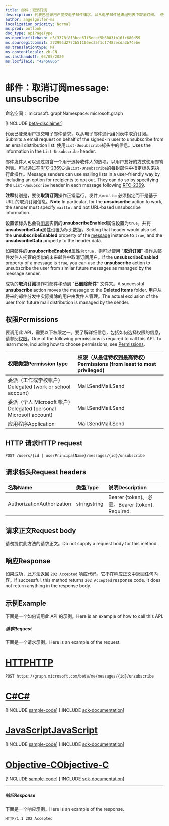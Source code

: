 ```yaml
---
title: 邮件：取消订阅
description: 代表已登录用户提交电子邮件请求，以从电子邮件通讯组列表中取消订阅。 使用`List-Unsubscribe`标头中的信息。
author: angelgolfer-ms
localization_priority: Normal
ms.prod: outlook
doc_type: apiPageType
ms.openlocfilehash: e3f3378f813bce61f5ecef5b6003fb10fc680d59
ms.sourcegitcommit: 272996d2772b51105ec25f1cf7482ecda3b74ebe
ms.translationtype: MT
ms.contentlocale: zh-CN
ms.lasthandoff: 03/05/2020
ms.locfileid: "42456865"
---
```

# <a name="message-unsubscribe"></a><span data-ttu-id="7d228-104">邮件：取消订阅</span><span class="sxs-lookup"><span data-stu-id="7d228-104">message: unsubscribe</span></span>

<span data-ttu-id="7d228-105">命名空间： microsoft. graph</span><span class="sxs-lookup"><span data-stu-id="7d228-105">Namespace: microsoft.graph</span></span>

[!INCLUDE [beta-disclaimer](../../includes/beta-disclaimer.md)]

<span data-ttu-id="7d228-106">代表已登录用户提交电子邮件请求，以从电子邮件通讯组列表中取消订阅。</span><span class="sxs-lookup"><span data-stu-id="7d228-106">Submits a email request on behalf of the signed-in user to unsubscribe from an email distribution list.</span></span> <span data-ttu-id="7d228-107">使用`List-Unsubscribe`标头中的信息。</span><span class="sxs-lookup"><span data-stu-id="7d228-107">Uses the information in the `List-Unsubscribe` header.</span></span>

<span data-ttu-id="7d228-108">邮件发件人可以通过包含一个用于选择收件人的选项，以用户友好的方式使用邮寄列表。可以通过在[RFC-2369](https://www.faqs.org/rfcs/rfc2369.html)之后`List-Unsubscribe`的每封邮件中指定标头来执行此操作。</span><span class="sxs-lookup"><span data-stu-id="7d228-108">Message senders can use mailing lists in a user-friendly way by including an option for recipients to opt out. They can do so by specifying the `List-Unsubscribe` header in each message following [RFC-2369](https://www.faqs.org/rfcs/rfc2369.html).</span></span>

<span data-ttu-id="7d228-109">**注释**特别是，要使**取消订阅**操作正常运行，发件人`mailto:`必须指定而不是基于 URL 的取消订阅信息。</span><span class="sxs-lookup"><span data-stu-id="7d228-109">**Note** In particular, for the **unsubscribe** action to work, the sender must specify `mailto:` and not URL-based unsubscribe information.</span></span>

<span data-ttu-id="7d228-110">设置该标头也会将[消息](../resources/message.md)实例的**unsubscribeEnabled**属性设置为`true`，并将**unsubscribeData**属性设置为标头数据。</span><span class="sxs-lookup"><span data-stu-id="7d228-110">Setting that header would also set the **unsubscribeEnabled** property of the [message](../resources/message.md) instance to `true`, and the **unsubscribeData** property to the header data.</span></span>

<span data-ttu-id="7d228-111">如果邮件的**unsubscribeEnabled**属性为`true`，则可以使用 "**取消订阅**" 操作从邮件发件人托管的类似的未来邮件中取消订阅用户。</span><span class="sxs-lookup"><span data-stu-id="7d228-111">If the **unsubscribeEnabled** property of a message is `true`, you can use the **unsubscribe** action to unsubscribe the user from similar future messages as managed by the message sender.</span></span>

<span data-ttu-id="7d228-112">成功的**取消订阅**操作将邮件移动到 "**已删除邮件**" 文件夹。</span><span class="sxs-lookup"><span data-stu-id="7d228-112">A successful **unsubscribe** action moves the message to the **Deleted Items** folder.</span></span> <span data-ttu-id="7d228-113">用户从将来的邮件分发中实际排除的用户由发件人管理。</span><span class="sxs-lookup"><span data-stu-id="7d228-113">The actual exclusion of the user from future mail distribution is managed by the sender.</span></span>

## <a name="permissions"></a><span data-ttu-id="7d228-114">权限</span><span class="sxs-lookup"><span data-stu-id="7d228-114">Permissions</span></span>
<span data-ttu-id="7d228-p104">要调用此 API，需要以下权限之一。要了解详细信息，包括如何选择权限的信息，请参阅[权限](/graph/permissions-reference)。</span><span class="sxs-lookup"><span data-stu-id="7d228-p104">One of the following permissions is required to call this API. To learn more, including how to choose permissions, see [Permissions](/graph/permissions-reference).</span></span>

|<span data-ttu-id="7d228-117">权限类型</span><span class="sxs-lookup"><span data-stu-id="7d228-117">Permission type</span></span>      | <span data-ttu-id="7d228-118">权限（从最低特权到最高特权）</span><span class="sxs-lookup"><span data-stu-id="7d228-118">Permissions (from least to most privileged)</span></span>              |
|:--------------------|:---------------------------------------------------------|
|<span data-ttu-id="7d228-119">委派（工作或学校帐户）</span><span class="sxs-lookup"><span data-stu-id="7d228-119">Delegated (work or school account)</span></span> | <span data-ttu-id="7d228-120">Mail.Send</span><span class="sxs-lookup"><span data-stu-id="7d228-120">Mail.Send</span></span>    |
|<span data-ttu-id="7d228-121">委派（个人 Microsoft 帐户）</span><span class="sxs-lookup"><span data-stu-id="7d228-121">Delegated (personal Microsoft account)</span></span> | <span data-ttu-id="7d228-122">Mail.Send</span><span class="sxs-lookup"><span data-stu-id="7d228-122">Mail.Send</span></span>    |
|<span data-ttu-id="7d228-123">应用程序</span><span class="sxs-lookup"><span data-stu-id="7d228-123">Application</span></span> | <span data-ttu-id="7d228-124">Mail.Send</span><span class="sxs-lookup"><span data-stu-id="7d228-124">Mail.Send</span></span> |

## <a name="http-request"></a><span data-ttu-id="7d228-125">HTTP 请求</span><span class="sxs-lookup"><span data-stu-id="7d228-125">HTTP request</span></span>
<!-- { "blockType": "ignored" } -->
```http
POST /users/{id | userPrincipalName}/messages/{id}/unsubscribe
```
## <a name="request-headers"></a><span data-ttu-id="7d228-126">请求标头</span><span class="sxs-lookup"><span data-stu-id="7d228-126">Request headers</span></span>
| <span data-ttu-id="7d228-127">名称</span><span class="sxs-lookup"><span data-stu-id="7d228-127">Name</span></span>       | <span data-ttu-id="7d228-128">类型</span><span class="sxs-lookup"><span data-stu-id="7d228-128">Type</span></span> | <span data-ttu-id="7d228-129">说明</span><span class="sxs-lookup"><span data-stu-id="7d228-129">Description</span></span>|
|:---------------|:--------|:----------|
| <span data-ttu-id="7d228-130">Authorization</span><span class="sxs-lookup"><span data-stu-id="7d228-130">Authorization</span></span>  | <span data-ttu-id="7d228-131">string</span><span class="sxs-lookup"><span data-stu-id="7d228-131">string</span></span>  | <span data-ttu-id="7d228-p105">Bearer {token}。必需。</span><span class="sxs-lookup"><span data-stu-id="7d228-p105">Bearer {token}. Required.</span></span> |

## <a name="request-body"></a><span data-ttu-id="7d228-134">请求正文</span><span class="sxs-lookup"><span data-stu-id="7d228-134">Request body</span></span>
<span data-ttu-id="7d228-135">请勿提供此方法的请求正文。</span><span class="sxs-lookup"><span data-stu-id="7d228-135">Do not supply a request body for this method.</span></span>

## <a name="response"></a><span data-ttu-id="7d228-136">响应</span><span class="sxs-lookup"><span data-stu-id="7d228-136">Response</span></span>

<span data-ttu-id="7d228-p106">如果成功，此方法返回 `202 Accepted` 响应代码。它不在响应正文中返回任何内容。</span><span class="sxs-lookup"><span data-stu-id="7d228-p106">If successful, this method returns `202 Accepted` response code. It does not return anything in the response body.</span></span>

## <a name="example"></a><span data-ttu-id="7d228-139">示例</span><span class="sxs-lookup"><span data-stu-id="7d228-139">Example</span></span>
<span data-ttu-id="7d228-140">下面是一个如何调用此 API 的示例。</span><span class="sxs-lookup"><span data-stu-id="7d228-140">Here is an example of how to call this API.</span></span>
##### <a name="request"></a><span data-ttu-id="7d228-141">请求</span><span class="sxs-lookup"><span data-stu-id="7d228-141">Request</span></span>
<span data-ttu-id="7d228-142">下面是一个请求示例。</span><span class="sxs-lookup"><span data-stu-id="7d228-142">Here is an example of the request.</span></span>

# <a name="http"></a>[<span data-ttu-id="7d228-143">HTTP</span><span class="sxs-lookup"><span data-stu-id="7d228-143">HTTP</span></span>](#tab/http)
<!-- {
  "blockType": "request",
  "name": "message_unsubscribe"
}-->
```http
POST https://graph.microsoft.com/beta/me/messages/{id}/unsubscribe
```
# <a name="c"></a>[<span data-ttu-id="7d228-144">C#</span><span class="sxs-lookup"><span data-stu-id="7d228-144">C#</span></span>](#tab/csharp)
[!INCLUDE [sample-code](../includes/snippets/csharp/message-unsubscribe-csharp-snippets.md)]
[!INCLUDE [sdk-documentation](../includes/snippets/snippets-sdk-documentation-link.md)]

# <a name="javascript"></a>[<span data-ttu-id="7d228-145">JavaScript</span><span class="sxs-lookup"><span data-stu-id="7d228-145">JavaScript</span></span>](#tab/javascript)
[!INCLUDE [sample-code](../includes/snippets/javascript/message-unsubscribe-javascript-snippets.md)]
[!INCLUDE [sdk-documentation](../includes/snippets/snippets-sdk-documentation-link.md)]

# <a name="objective-c"></a>[<span data-ttu-id="7d228-146">Objective-C</span><span class="sxs-lookup"><span data-stu-id="7d228-146">Objective-C</span></span>](#tab/objc)
[!INCLUDE [sample-code](../includes/snippets/objc/message-unsubscribe-objc-snippets.md)]
[!INCLUDE [sdk-documentation](../includes/snippets/snippets-sdk-documentation-link.md)]

---


##### <a name="response"></a><span data-ttu-id="7d228-147">响应</span><span class="sxs-lookup"><span data-stu-id="7d228-147">Response</span></span>
<span data-ttu-id="7d228-148">下面是一个响应示例。</span><span class="sxs-lookup"><span data-stu-id="7d228-148">Here is an example of the response.</span></span> 
<!-- {
  "blockType": "response",
  "truncated": true
} -->
```http
HTTP/1.1 202 Accepted
```

<!-- uuid: 8fcb5dbc-d5aa-4681-8e31-b001d5168d79
2015-10-25 14:57:30 UTC -->
<!--
{
  "type": "#page.annotation",
  "description": "message: unsubscribe",
  "keywords": "",
  "section": "documentation",
  "tocPath": "",
  "suppressions": [
  ]
}
-->
